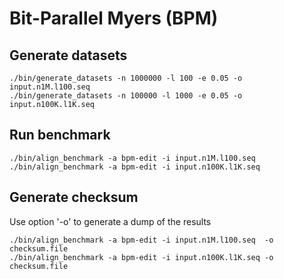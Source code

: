 # Bit-Parallel Myers (BPM)

## Generate datasets

```
./bin/generate_datasets -n 1000000 -l 100 -e 0.05 -o input.n1M.l100.seq
./bin/generate_datasets -n 100000 -l 1000 -e 0.05 -o input.n100K.l1K.seq
```

## Run benchmark

```
./bin/align_benchmark -a bpm-edit -i input.n1M.l100.seq
./bin/align_benchmark -a bpm-edit -i input.n100K.l1K.seq
```

## Generate checksum


Use option '-o'  to generate a dump of the results


```
./bin/align_benchmark -a bpm-edit -i input.n1M.l100.seq  -o checksum.file
./bin/align_benchmark -a bpm-edit -i input.n100K.l1K.seq -o checksum.file
```